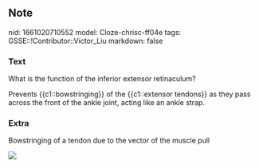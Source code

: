 ## Note
nid: 1661020710552
model: Cloze-chrisc-ff04e
tags: GSSE::!Contributor::Victor_Liu
markdown: false

### Text
What is the function of the inferior extensor retinaculum?
<div>
  Prevents {{c1::bowstringing}} of the {{c1::extensor tendons}} as
  they pass across the front of the ankle joint, acting like an
  ankle strap.
</div>

### Extra
Bowstringing of a tendon due to the vector of the muscle pull
<div><img src="2-Figure1-1.png"></div>

